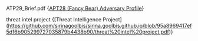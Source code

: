 ATP29_Brief.pdf {[APT28 (Fancy Bear) Adversary Profile](https://github.com/sirinagoolbis/sirina.goolbis.github.io/blob/cbf4a4f90caeec3c774d2dd6239b4e089f62a563/APT28%20Adversary%20Profile.pdf)}

threat intel project {[Threat Intelligence Project]
(https://github.com/sirinagoolbis/sirina.goolbis.github.io/blob/95a8969417ef5df6b905299727035879b4438b90/threat%20intel%20project.pdf)}
